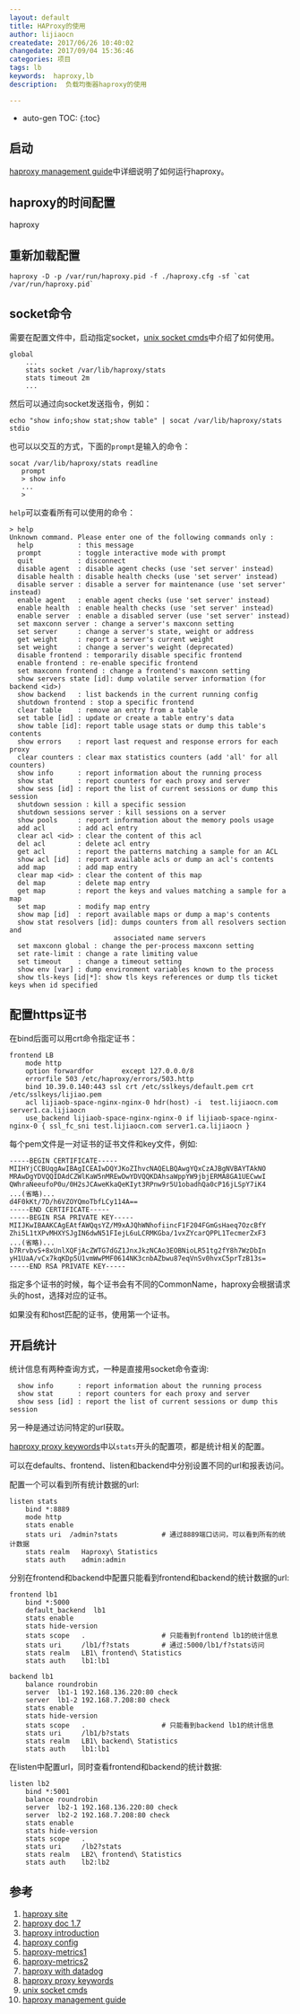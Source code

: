 ```yaml
---
layout: default
title: HAProxy的使用
author: lijiaocn
createdate: 2017/06/26 10:40:02
changedate: 2017/09/04 15:36:46
categories: 项目
tags: lb
keywords:  haproxy,lb 
description:  负载均衡器haproxy的使用

---
```


* auto-gen TOC:
{:toc}

## 启动

[haproxy management guide][10]中详细说明了如何运行haproxy。

## haproxy的时间配置

haproxy

## 重新加载配置

	haproxy -D -p /var/run/haproxy.pid -f ./haproxy.cfg -sf `cat /var/run/haproxy.pid`

## socket命令

需要在配置文件中，启动指定socket，[unix socket cmds][9]中介绍了如何使用。

	global
	    ...
	    stats socket /var/lib/haproxy/stats
	    stats timeout 2m
	    ...

然后可以通过向socket发送指令，例如：

	echo "show info;show stat;show table" | socat /var/lib/haproxy/stats stdio

也可以以交互的方式，下面的`prompt`是输入的命令：

	socat /var/lib/haproxy/stats readline
	   prompt
	   > show info
	   ...
	   >

`help`可以查看所有可以使用的命令：

	> help
	Unknown command. Please enter one of the following commands only :
	  help           : this message
	  prompt         : toggle interactive mode with prompt
	  quit           : disconnect
	  disable agent  : disable agent checks (use 'set server' instead)
	  disable health : disable health checks (use 'set server' instead)
	  disable server : disable a server for maintenance (use 'set server' instead)
	  enable agent   : enable agent checks (use 'set server' instead)
	  enable health  : enable health checks (use 'set server' instead)
	  enable server  : enable a disabled server (use 'set server' instead)
	  set maxconn server : change a server's maxconn setting
	  set server     : change a server's state, weight or address
	  get weight     : report a server's current weight
	  set weight     : change a server's weight (deprecated)
	  disable frontend : temporarily disable specific frontend
	  enable frontend : re-enable specific frontend
	  set maxconn frontend : change a frontend's maxconn setting
	  show servers state [id]: dump volatile server information (for backend <id>)
	  show backend   : list backends in the current running config
	  shutdown frontend : stop a specific frontend
	  clear table    : remove an entry from a table
	  set table [id] : update or create a table entry's data
	  show table [id]: report table usage stats or dump this table's contents
	  show errors    : report last request and response errors for each proxy
	  clear counters : clear max statistics counters (add 'all' for all counters)
	  show info      : report information about the running process
	  show stat      : report counters for each proxy and server
	  show sess [id] : report the list of current sessions or dump this session
	  shutdown session : kill a specific session
	  shutdown sessions server : kill sessions on a server
	  show pools     : report information about the memory pools usage
	  add acl        : add acl entry
	  clear acl <id> : clear the content of this acl
	  del acl        : delete acl entry
	  get acl        : report the patterns matching a sample for an ACL
	  show acl [id]  : report available acls or dump an acl's contents
	  add map        : add map entry
	  clear map <id> : clear the content of this map
	  del map        : delete map entry
	  get map        : report the keys and values matching a sample for a map
	  set map        : modify map entry
	  show map [id]  : report available maps or dump a map's contents
	  show stat resolvers [id]: dumps counters from all resolvers section and
	                          associated name servers
	  set maxconn global : change the per-process maxconn setting
	  set rate-limit : change a rate limiting value
	  set timeout    : change a timeout setting
	  show env [var] : dump environment variables known to the process
	  show tls-keys [id|*]: show tls keys references or dump tls ticket keys when id specified

## 配置https证书

在bind后面可以用crt命令指定证书：

	frontend LB
	    mode http
	    option forwardfor       except 127.0.0.0/8
	    errorfile 503 /etc/haproxy/errors/503.http
	    bind 10.39.0.140:443 ssl crt /etc/sslkeys/default.pem crt /etc/sslkeys/lijiao.pem
	    acl lijiaob-space-nginx-nginx-0 hdr(host) -i  test.lijiaocn.com server1.ca.lijiaocn
	    use_backend lijiaob-space-nginx-nginx-0 if lijiaob-space-nginx-nginx-0 { ssl_fc_sni test.lijiaocn.com server1.ca.lijiaocn }

每个pem文件是一对证书的证书文件和key文件，例如:

	-----BEGIN CERTIFICATE-----
	MIIHYjCCBUqgAwIBAgICEAIwDQYJKoZIhvcNAQELBQAwgYQxCzAJBgNVBAYTAkNO
	MRAwDgYDVQQIDAdCZWlKaW5nMREwDwYDVQQKDAhsaWppYW9jbjERMA8GA1UECwwI
	QWhraNeeufoP0u/0H2sJCAweKkaQeKIyt3RPnw9r5U1obadhQa0cP16jLSpY7iK4
	...(省略)...
	d4F0kKt/7D/h6VZOYQmoTbfLCy114A==
	-----END CERTIFICATE-----
	-----BEGIN RSA PRIVATE KEY-----
	MIIJKwIBAAKCAgEAtfAWQqsYZ/M9xAJQhWNhofiincF1F204FGmGsHaeq7OzcBfY
	Zhi5L1tXPvMHXYSJgIN6dwN51FIejL6uLCRMKGba/1vxZYcarQPPL1TecmerZxF3
	...(省略)...
	b7RrvbvS+8xUnlXQFjAcZWTG7dGZ1JnxJkzNCAo3EOBNioLR51tg2fY8h7WzDbIn
	yH1UaA/vCx7kqKDp5U1vmWwPMF0614NK3cnbAZbwu87eqVnSv0hvxC5prTzB13s=
	-----END RSA PRIVATE KEY-----

指定多个证书的时候，每个证书会有不同的CommonName，haproxy会根据请求头的host，选择对应的证书。

如果没有和host匹配的证书，使用第一个证书。

## 开启统计

统计信息有两种查询方式，一种是直接用socket命令查询:

	  show info      : report information about the running process
	  show stat      : report counters for each proxy and server
	  show sess [id] : report the list of current sessions or dump this session

另一种是通过访问特定的url获取。

[haproxy proxy keywords][8]中以`stats`开头的配置项，都是统计相关的配置。

可以在defaults、frontend、listen和backend中分别设置不同的url和报表访问。

配置一个可以看到所有统计数据的url:

	listen stats
	    bind *:8889
	    mode http
	    stats enable
	    stats uri  /admin?stats           # 通过8889端口访问，可以看到所有的统计数据
	    stats realm   Haproxy\ Statistics
	    stats auth    admin:admin

分别在frontend和backend中配置只能看到frontend和backend的统计数据的url:

	frontend lb1
	    bind *:5000
	    default_backend  lb1
	    stats enable
	    stats hide-version
	    stats scope   .                   # 只能看到frontend lb1的统计信息
	    stats uri     /lb1/f?stats        # 通过:5000/lb1/f?stats访问
	    stats realm   LB1\ frontend\ Statistics
	    stats auth    lb1:lb1
	
	backend lb1
	    balance roundrobin
	    server  lb1-1 192.168.136.220:80 check
	    server  lb1-2 192.168.7.208:80 check
	    stats enable
	    stats hide-version
	    stats scope   .                   # 只能看到backend lb1的统计信息
	    stats uri     /lb1/b?stats
	    stats realm   LB1\ backend\ Statistics
	    stats auth    lb1:lb1

在listen中配置url，同时查看frontend和backend的统计数据:

	listen lb2
	    bind *:5001
	    balance roundrobin
	    server  lb2-1 192.168.136.220:80 check
	    server  lb2-2 192.168.7.208:80 check
	    stats enable
	    stats hide-version
	    stats scope   .
	    stats uri     /lb2?stats
	    stats realm   LB2\ frontend\ Statistics
	    stats auth    lb2:lb2

## 参考

1. [haproxy site][1]
2. [haproxy doc 1.7][2]
3. [haproxy introduction][3]
4. [haproxy config][4]
5. [haproxy-metrics1][5]
6. [haproxy-metrics2][6]
7. [haproxy with datadog][7]
8. [haproxy proxy keywords][8]
9. [unix socket cmds][9]
10. [haproxy management guide][10]

[1]: http://www.haproxy.org/  "haproxy site" 
[2]: http://www.haproxy.org/#doc1.7 "haproxy doc v1.7"
[3]: http://cbonte.github.io/haproxy-dconv/1.7/intro.html#1 "haproxy introduction"
[4]: http://cbonte.github.io/haproxy-dconv/1.7/configuration.html "haproxy config"
[5]: https://www.datadoghq.com/blog/monitoring-haproxy-performance-metrics/ "haproxy-metrics-1"
[6]: https://www.datadoghq.com/blog/how-to-collect-haproxy-metrics/  "haproxy-metrics-2"
[7]: https://www.datadoghq.com/blog/monitor-haproxy-with-datadog/ "haproxy with datadog"
[8]: http://cbonte.github.io/haproxy-dconv/1.7/configuration.html#4.1 "haproxy proxy keywords"
[9]: http://cbonte.github.io/haproxy-dconv/1.7/management.html#9.3 "unix socket cmds"
[10]: http://cbonte.github.io/haproxy-dconv/1.7/management.html
